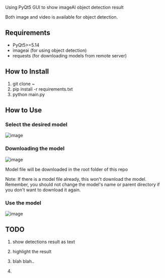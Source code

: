 Using PyQt5 GUI to show imageAI object detection result

Both image and video is available for object detection.

## Requirements
* PyQt5>=5.14
* imageai (for using object detection)
* requests (for downloading models from remote server)

## How to Install
1. git clone ~
2. pip install -r requirements.txt
3. python main.py

## How to Use
### Select the desired model
![image](https://github.com/yjg30737/pyqt-imageai-gui/assets/55078043/e947be1b-56bc-4d11-9092-9225df7d7436)

### Downloading the model
![image](https://github.com/yjg30737/pyqt-imageai-gui/assets/55078043/4b9783f1-5fe7-4af7-9f24-498d00867715)

Model file will be downloaded in the root folder of this repo

Note: If there is a model file already, this won't download the model. Remember, you should not change the model's name or parent directory if you don't want to download it again.

### Use the model

![image](https://github.com/yjg30737/pyqt-imageai-gui/assets/55078043/8dec0f2c-026f-448e-a480-ef41a2d19a0a)

## TODO
1. show detections result as text
2. highlight the result
3. blah blah..

4. 
